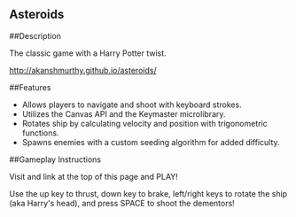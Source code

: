 ## Asteroids

##Description

The classic game with a Harry Potter twist.

http://akanshmurthy.github.io/asteroids/  

##Features

- Allows players to navigate and shoot with keyboard strokes.
- Utilizes the Canvas API and the Keymaster microlibrary. 
- Rotates ship by calculating velocity and position with trigonometric functions. 
- Spawns enemies with a custom seeding algorithm for added difficulty. 

##Gameplay Instructions

Visit and link at the top of this page and PLAY!

Use the up key to thrust, down key to brake, left/right keys to rotate the ship (aka Harry's head), and press SPACE to shoot the dementors!

